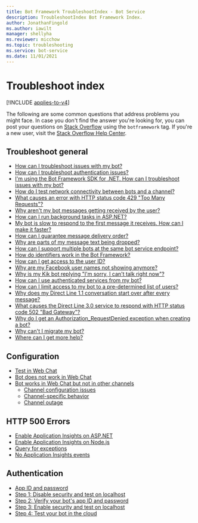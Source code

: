 ```yaml
---
title: Bot Framework TroubleshootIndex - Bot Service
description: TroubleshootIndex Bot Framework Index.
author: JonathanFingold
ms.author: iawilt
manager: shellyha
ms.reviewer: micchow
ms.topic: troubleshooting
ms.service: bot-service
ms.date: 11/01/2021
---
```


# Troubleshoot index

[!INCLUDE [applies-to-v4](includes/applies-to-v4-current.md)]

<!-- Attention writers!! When you create a new FAQ, please add the related link to the proper section below. -->

The following are some common questions that address problems you might face.
In case you don't find the answer you're looking for, you can post your questions on [Stack Overflow](https://stackoverflow.com/questions/tagged/botframework) using the `botframework` tag. If you're a new user, visit the [Stack Overflow Help Center](https://stackoverflow.com/help/how-to-ask).

## Troubleshoot general

- [How can I troubleshoot issues with my bot?](bot-service-troubleshoot-general-problems.md#how-can-i-troubleshoot-issues-with-my-bot)
- [How can I troubleshoot authentication issues?](bot-service-troubleshoot-general-problems.md#how-can-i-troubleshoot-authentication-issues)
- [I'm using the Bot Framework SDK for .NET. How can I troubleshoot issues with my bot?](bot-service-troubleshoot-general-problems.md#im-using-the-bot-framework-sdk-for-net-how-can-i-troubleshoot-issues-with-my-bot)
- [How do I test network connectivity between bots and a channel?](bot-service-troubleshoot-general-problems.md#how-do-i-test-network-connectivity-between-bots-and-a-channel)
- [What causes an error with HTTP status code 429 "Too Many Requests"?](bot-service-troubleshoot-general-problems.md#what-causes-an-error-with-http-status-code-429-too-many-requests)
- [Why aren't my bot messages getting received by the user?](bot-service-troubleshoot-general-problems.md#why-arent-my-bot-messages-getting-received-by-the-user)
- [How can I run background tasks in ASP.NET?](bot-service-troubleshoot-general-problems.md#how-can-i-run-background-tasks-in-aspnet)
- [My bot is slow to respond to the first message it receives. How can I make it faster?](bot-service-troubleshoot-general-problems.md#my-bot-is-slow-to-respond-to-the-first-message-it-receives-how-can-i-make-it-faster)
- [How can I guarantee message delivery order?](bot-service-troubleshoot-general-problems.md#how-can-i-guarantee-message-delivery-order)
- [Why are parts of my message text being dropped?](bot-service-troubleshoot-general-problems.md#why-are-parts-of-my-message-text-being-dropped)
- [How can I support multiple bots at the same bot service endpoint?](bot-service-troubleshoot-general-problems.md#how-can-i-support-multiple-bots-at-the-same-bot-service-endpoint)
- [How do identifiers work in the Bot Framework?](bot-service-troubleshoot-general-problems.md#how-do-identifiers-work-in-the-bot-framework)
- [How can I get access to the user ID?](bot-service-troubleshoot-general-problems.md#how-can-i-get-access-to-the-user-id)
- [Why are my Facebook user names not showing anymore?](bot-service-troubleshoot-general-problems.md#why-are-my-facebook-user-names-not-showing-anymore)
- [Why is my Kik bot replying "I'm sorry, I can't talk right now"?](bot-service-troubleshoot-general-problems.md#why-is-my-kik-bot-replying-im-sorry-i-cant-talk-right-now)
- [How can I use authenticated services from my bot?](bot-service-troubleshoot-general-problems.md#how-can-i-use-authenticated-services-from-my-bot)
- [How can I limit access to my bot to a pre-determined list of users?](bot-service-troubleshoot-general-problems.md#how-can-i-limit-access-to-my-bot-to-a-pre-determined-list-of-users)
- [Why does my Direct Line 1.1 conversation start over after every message?](bot-service-troubleshoot-general-problems.md#why-does-my-direct-line-11-conversation-start-over-after-every-message)
- [What causes the Direct Line 3.0 service to respond with HTTP status code 502 "Bad Gateway"?](bot-service-troubleshoot-general-problems.md#what-causes-the-direct-line-30-service-to-respond-with-http-status-code-502-bad-gateway)
- [Why do I get an Authorization_RequestDenied exception when creating a bot?](bot-service-troubleshoot-general-problems.md#why-do-i-get-an-authorization_requestdenied-exception-when-creating-a-bot)
- [Why can't I migrate my bot?](bot-service-troubleshoot-general-problems.md#why-cant-i-migrate-my-bot)
- [Where can I get more help?](bot-service-troubleshoot-general-problems.md#where-can-i-get-more-help)

## Configuration

- [Test in Web Chat](bot-service-troubleshoot-bot-configuration.md#test-in-web-chat)
- [Bot does not work in Web Chat](bot-service-troubleshoot-bot-configuration.md#bot-does-not-work-in-web-chat)
- [Bot works in Web Chat but not in other channels](bot-service-troubleshoot-bot-configuration.md#bot-works-in-web-chat-but-not-in-other-channels)
  - [Channel configuration issues](bot-service-troubleshoot-bot-configuration.md#channel-configuration-issues)
  - [Channel-specific behavior](bot-service-troubleshoot-bot-configuration.md#channel-specific-behavior)
  - [Channel outage](bot-service-troubleshoot-bot-configuration.md#channel-outage)

## HTTP 500 Errors

- [Enable Application Insights on ASP.NET](bot-service-troubleshoot-500-errors.md#enable-application-insights-on-aspnet)
- [Enable Application Insights on Node.js](bot-service-troubleshoot-500-errors.md#enable-application-insights-on-nodejs)
- [Query for exceptions](bot-service-troubleshoot-500-errors.md#query-for-exceptions)
- [No Application Insights events](bot-service-troubleshoot-500-errors.md#no-application-insights-events)

## Authentication

- [App ID and password](bot-service-troubleshoot-authentication-problems.md#app-id-and-password)
- [Step 1: Disable security and test on localhost](bot-service-troubleshoot-authentication-problems.md#step-1-disable-security-and-test-on-localhost)
- [Step 2: Verify your bot's app ID and password](bot-service-troubleshoot-authentication-problems.md#step-2)
- [Step 3: Enable security and test on localhost](bot-service-troubleshoot-authentication-problems.md#step-3-enable-security-and-test-on-localhost-)
- [Step 4: Test your bot in the cloud](bot-service-troubleshoot-authentication-problems.md#step-4-test-your-bot-in-the-cloud)
